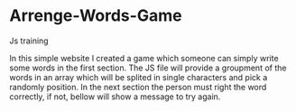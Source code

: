 # Arrenge-Words-Game
Js training

In this simple website I created a game which someone can simply write some words in the first section.
The JS file will provide a groupment of the words in an array which will be splited in single characters and pick a randomly position.
In the next section the person must right the word correctly, if not, bellow will show a message to try again.
